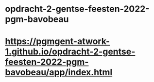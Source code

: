 # opdracht-2-gentse-feesten-2022-pgm-bavobeau

# https://pgmgent-atwork-1.github.io/opdracht-2-gentse-feesten-2022-pgm-bavobeau/app/index.html
